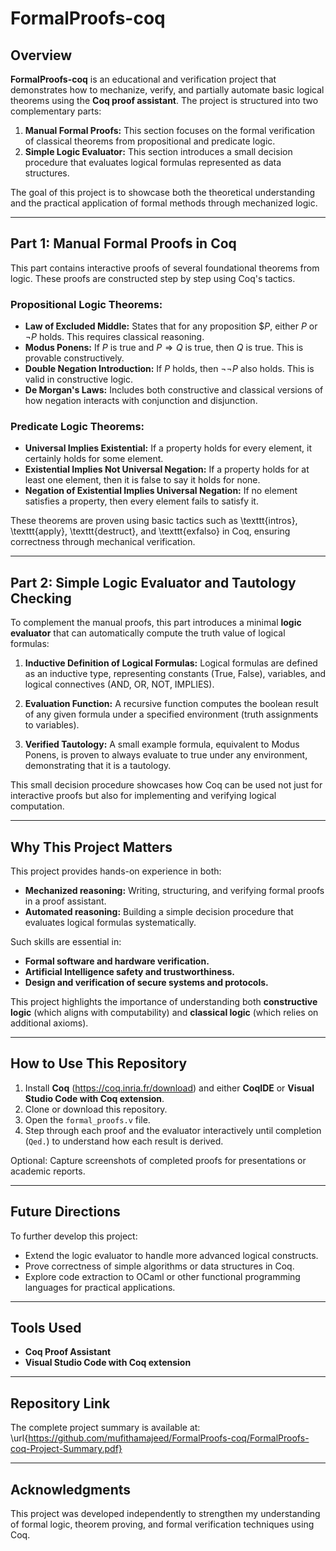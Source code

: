 # FormalProofs-coq

## Overview

**FormalProofs-coq** is an educational and verification project that demonstrates how to mechanize, verify, and partially automate basic logical theorems using the **Coq proof assistant**. The project is structured into two complementary parts:

1. **Manual Formal Proofs:** This section focuses on the formal verification of classical theorems from propositional and predicate logic.
2. **Simple Logic Evaluator:** This section introduces a small decision procedure that evaluates logical formulas represented as data structures.

The goal of this project is to showcase both the theoretical understanding and the practical application of formal methods through mechanized logic.

---

## Part 1: Manual Formal Proofs in Coq

This part contains interactive proofs of several foundational theorems from logic. These proofs are constructed step by step using Coq's tactics.

### Propositional Logic Theorems:

- **Law of Excluded Middle:** States that for any proposition $$P$, either $P$ or $\neg P$ holds. This requires classical reasoning.
- **Modus Ponens:** If $P$ is true and $P \Rightarrow Q$ is true, then $Q$ is true. This is provable constructively.
- **Double Negation Introduction:** If $P$ holds, then $\neg \neg P$ also holds. This is valid in constructive logic.
- **De Morgan's Laws:** Includes both constructive and classical versions of how negation interacts with conjunction and disjunction.

### Predicate Logic Theorems:

- **Universal Implies Existential:** If a property holds for every element, it certainly holds for some element.
- **Existential Implies Not Universal Negation:** If a property holds for at least one element, then it is false to say it holds for none.
- **Negation of Existential Implies Universal Negation:** If no element satisfies a property, then every element fails to satisfy it.

These theorems are proven using basic tactics such as \texttt{intros}, \texttt{apply}, \texttt{destruct}, and \texttt{exfalso} in Coq, ensuring correctness through mechanical verification.

---

## Part 2: Simple Logic Evaluator and Tautology Checking

To complement the manual proofs, this part introduces a minimal **logic evaluator** that can automatically compute the truth value of logical formulas:

1. **Inductive Definition of Logical Formulas:** Logical formulas are defined as an inductive type, representing constants (True, False), variables, and logical connectives (AND, OR, NOT, IMPLIES).

2. **Evaluation Function:** A recursive function computes the boolean result of any given formula under a specified environment (truth assignments to variables).

3. **Verified Tautology:** A small example formula, equivalent to Modus Ponens, is proven to always evaluate to true under any environment, demonstrating that it is a tautology.

This small decision procedure showcases how Coq can be used not just for interactive proofs but also for implementing and verifying logical computation.

---

## Why This Project Matters

This project provides hands-on experience in both:

- **Mechanized reasoning:** Writing, structuring, and verifying formal proofs in a proof assistant.
- **Automated reasoning:** Building a simple decision procedure that evaluates logical formulas systematically.

Such skills are essential in:

- **Formal software and hardware verification.**
- **Artificial Intelligence safety and trustworthiness.**
- **Design and verification of secure systems and protocols.**

This project highlights the importance of understanding both **constructive logic** (which aligns with computability) and **classical logic** (which relies on additional axioms).

---

## How to Use This Repository

1. Install **Coq** (https://coq.inria.fr/download) and either **CoqIDE** or **Visual Studio Code with Coq extension**.
2. Clone or download this repository.
3. Open the `formal_proofs.v` file.
4. Step through each proof and the evaluator interactively until completion (`Qed.`) to understand how each result is derived.

Optional: Capture screenshots of completed proofs for presentations or academic reports.

---

## Future Directions

To further develop this project:

- Extend the logic evaluator to handle more advanced logical constructs.
- Prove correctness of simple algorithms or data structures in Coq.
- Explore code extraction to OCaml or other functional programming languages for practical applications.

---

## Tools Used

- **Coq Proof Assistant**
- **Visual Studio Code with Coq extension**

---

## Repository Link

The complete project summary is available at:  
\url{https://github.com/mufithamajeed/FormalProofs-coq/FormalProofs-coq-Project-Summary.pdf}

---

## Acknowledgments

This project was developed independently to strengthen my understanding of formal logic, theorem proving, and formal verification techniques using Coq.
